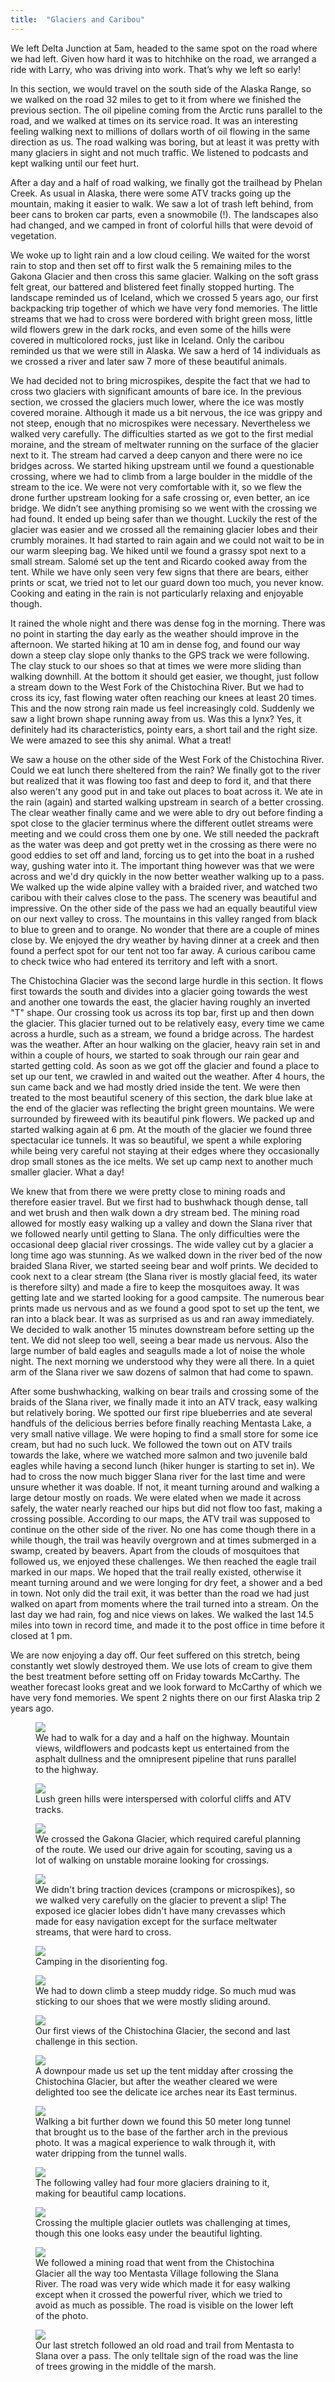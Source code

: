 ```yaml
---
title:  "Glaciers and Caribou"
---
```


We left Delta Junction at 5am, headed to the same spot on the road where we had left. Given how hard it was to hitchhike on the road, we arranged a ride with Larry, who was driving into work. That’s why we left so early!

In this section, we would travel on the south side of the Alaska Range, so we walked on the road 32 miles to get to it from where we finished the previous section. The oil pipeline coming from the Arctic runs parallel to the road, and we walked at times on its service road. It was an interesting feeling walking next to millions of dollars worth of oil flowing in the same direction as us. The road walking was boring, but at least it was pretty with many glaciers in sight and not much traffic. We listened to podcasts and kept walking until our feet hurt.

After a day and a half of road walking, we finally got the trailhead by Phelan Creek. As usual in Alaska, there were some ATV tracks going up the mountain, making it easier to walk. We saw a lot of trash left behind, from beer cans to broken car parts, even a snowmobile (!). The landscapes also had changed, and we camped in front of colorful hills that were devoid of vegetation.

We woke up to light rain and a low cloud ceiling. We waited for the worst rain to stop and then set off to first walk the 5 remaining miles to the Gakona Glacier and then cross this same glacier. Walking on the soft grass felt great, our battered and blistered feet finally stopped hurting. The landscape reminded us of Iceland, which we crossed 5 years ago, our first backpacking trip together of which we have very fond memories. The little streams that we had to cross were bordered with bright green moss, little wild flowers grew in the dark rocks, and even some of the hills were covered in multicolored rocks, just like in Iceland. Only the caribou reminded us that we were still in Alaska. We saw a herd of 14 individuals as we crossed a river and later saw 7 more of these beautiful animals.

We had decided not to bring microspikes, despite the fact that we had to cross two glaciers with significant amounts of bare ice. In the previous section, we crossed the glaciers much lower, where the ice was mostly covered moraine. Although it made us a bit nervous, the ice was grippy and not steep, enough that no microspikes were necessary. Nevertheless we walked very carefully. The difficulties started as we got to the first medial moraine, and the stream of meltwater running on the surface of the glacier next to it. The stream had carved a deep canyon and there were no ice bridges across. We started hiking upstream until we found a questionable crossing, where we had to climb from a large boulder in the middle of the stream to the ice. We were not very comfortable with it, so we flew the drone further upstream looking for a safe crossing or, even better, an ice bridge. We didn’t see anything promising so we went with the crossing we had found. It ended up being safer than we thought. Luckily the rest of the glacier was easier and we crossed all the remaining glacier lobes and their crumbly moraines. It had started to rain again and we could not wait to be in our warm sleeping bag. We hiked until we found a grassy spot next to a small stream. Salomé set up the tent and Ricardo cooked away from the tent. While we have only seen very few signs that there are bears, either prints or scat, we tried not to let our guard down too much, you never know. Cooking and eating in the rain is not particularly relaxing and enjoyable though.

It rained the whole night and there was dense fog in the morning. There was no point in starting the day early as the weather should improve in the afternoon. We started hiking at 10 am in dense fog, and found our way down a steep clay slope only thanks to the GPS track we were following. The clay stuck to our shoes so that at times we were more sliding than walking downhill. At the bottom it should get easier, we thought, just follow a stream down to the West Fork of the Chistochina River. But we had to cross its icy, fast flowing water often reaching our knees at least 20 times. This and the now strong rain made us feel increasingly cold. Suddenly we saw a light brown shape running away from us. Was this a lynx? Yes, it definitely had its characteristics, pointy ears, a short tail and the right size. We were amazed to see this shy animal. What a treat!

We saw a house on the other side of the West Fork of the Chistochina River. Could we eat lunch there sheltered from the rain? We finally got to the river but realized that it was flowing too fast and deep to ford it, and that there also weren't any good put in and take out places to boat across it. We ate in the rain (again) and started walking upstream in search of a better crossing. The clear weather finally came and we were able to dry out before finding a spot close to the glacier terminus where the different outlet streams were meeting and we could cross them one by one. We still needed the packraft as the water was deep and got pretty wet in the crossing as there were no good eddies to set off and land, forcing us to get into the boat in a rushed way, gushing water into it. The important thing however was that we were across and we'd dry quickly in the now better weather walking up to a pass. We walked up the wide alpine valley with a braided river, and watched two caribou with their calves close to the pass. The scenery was beautiful and impressive. On the other side of the pass we had an equally beautiful view on our next valley to cross. The mountains in this valley ranged from black to blue to green and to orange. No wonder that there are a couple of mines close by. We enjoyed the dry weather by having dinner at a creek and then found a perfect spot for our tent not too far away. A curious caribou came to check twice who had entered its territory and left with a snort. 

The Chistochina Glacier was the second large hurdle in this section. It flows first towards the south and divides into a glacier going towards the west and another one towards the east, the glacier having roughly an inverted "T" shape. Our crossing took us across its top bar, first up and then down the glacier. This glacier turned out to be relatively easy, every time we came across a hurdle, such as a stream, we found a bridge across. The hardest was the weather. After an hour walking on the glacier, heavy rain set in and within a couple of hours, we started to soak through our rain gear and started getting cold. As soon as we got off the glacier and found a place to set up our tent, we crawled in and waited out the weather. After 4 hours, the sun came back and we had mostly dried inside the tent. We were then treated to the most beautiful scenery of this section, the dark blue lake at the end of the glacier was reflecting the bright green mountains. We were surrounded by fireweed with its beautiful pink flowers. We packed up and started walking again at 6 pm. At the mouth of the glacier we found three spectacular ice tunnels. It was so beautiful, we spent a while exploring while being very careful not staying at their edges where they occasionally drop small stones as the ice melts. We set up camp next to another much smaller glacier. What a day!

We knew that from there we were pretty close to mining roads and therefore easier travel. But we first had to bushwhack though dense, tall and wet brush and then walk down a dry stream bed. The mining road allowed for mostly easy walking up a valley and down the Slana river that we followed nearly until getting to Slana. The only difficulties were the occasional deep glacial river crossings. The wide valley cut by a glacier a long time ago was stunning. As we walked down in the river bed of the now braided Slana River, we started seeing bear and wolf prints. We decided to cook next to a clear stream (the Slana river is mostly glacial feed, its water is therefore silty) and made a fire to keep the mosquitoes away. It was getting late and we started looking for a good campsite. The numerous bear prints made us nervous and as we found a good spot to set up the tent, we ran into a black bear. It was as surprised as us and ran away immediately. We decided to walk another 15 minutes downstream before setting up the tent. We did not sleep too well, seeing a bear made us nervous. Also the large number of bald eagles and seagulls made a lot of noise the whole night. The next morning we understood why they were all there. In a quiet arm of the Slana river we saw dozens of salmon that had come to spawn. 

After some bushwhacking, walking on bear trails and crossing some of the braids of the Slana river, we finally made it into an ATV track, easy walking but relatively boring. We spotted our first ripe blueberries and ate several handfuls of the delicious berries before finally reaching Mentasta Lake, a very small native village. We were hoping to find a small store for some ice cream, but had no such luck. We followed the town out on ATV trails towards the lake, where we watched more salmon and two juvenile bald eagles while having a second lunch (hiker hunger is starting to set in). We had to cross the now much bigger Slana river for the last time and were unsure whether it was doable. If not, it meant turning around and walking a large detour mostly on roads. We were elated when we made it across safely, the water nearly reached our hips but did not flow too fast, making a crossing possible. According to our maps, the ATV trail was supposed to continue on the other side of the river. No one has come though there in a while though, the trail was heavily overgrown and at times submerged in a swamp, created by beavers. Apart from the clouds of mosquitoes that followed us, we enjoyed these challenges. We then reached the eagle trail marked in our maps. We hoped that the trail really existed, otherwise it meant turning around and we were longing for dry feet, a shower and a bed in town. Not only did the trail exit, it was better than the road we had just walked on apart from moments where the trail turned into a stream. On the last day we had rain, fog and nice views on lakes. We walked the last 14.5 miles into town in record time, and made it to the post office in time before it closed at 1 pm. 

We are now enjoying a day off. Our feet suffered on this stretch, being constantly wet slowly destroyed them. We use lots of cream to give them the best treatment before setting off on Friday towards McCarthy. The weather forecast looks great and we look forward to McCarthy of which we have very fond memories. We spent 2 nights there on our first Alaska trip 2 years ago.




<figure>
    <img src="/assets/images/07-28/road.jpg">
        <figcaption>
We had to walk for a day and a half on the highway. Mountain views, wildflowers and podcasts kept us entertained from the asphalt dullness and the omnipresent pipeline that runs parallel to the highway.
    </figcaption>
</figure>

<figure>
    <img src="/assets/images/07-28/hills.jpg">
        <figcaption>
Lush green hills were interspersed with colorful cliffs and ATV tracks.
    </figcaption>
</figure>


<figure>
    <img src="/assets/images/07-28/gakona.jpg">
        <figcaption>
We crossed the Gakona Glacier, which required careful planning of the route. We used our drive again for scouting, saving us a lot of walking on unstable moraine looking for crossings.
    </figcaption>
</figure>

<figure>
    <img src="/assets/images/07-28/bare-ice.jpg">
        <figcaption>
We didn't bring traction devices (crampons or microspikes), so we walked very carefully on the glacier to prevent a slip! The exposed ice glacier lobes didn't have many crevasses which made for easy navigation except for the surface meltwater streams, that were hard to cross.
    </figcaption>
</figure>

<figure>
    <img src="/assets/images/07-28/fog-camp.jpg">
        <figcaption>
Camping in the disorienting fog.
    </figcaption>
</figure>

<figure>
    <img src="/assets/images/07-28/mud.jpg">
        <figcaption>
We had to down climb a steep muddy ridge. So much mud was sticking to our shoes that we were mostly sliding around.
    </figcaption>
</figure>

<figure>
    <img src="/assets/images/07-28/ridge.jpg">
        <figcaption>
Our first views of the Chistochina Glacier, the second and last challenge in this section.
    </figcaption>
</figure>

<figure>
    <img src="/assets/images/07-28/arches.jpg">
        <figcaption>
A downpour made us set up the tent midday after crossing the Chistochina Glacier, but after the weather cleared we were delighted too see the delicate ice arches near its East terminus.
    </figcaption>
</figure>

<figure>
    <img src="/assets/images/07-28/tunnel.jpg">
        <figcaption>
Walking a bit further down we found this 50 meter long tunnel that brought us to the base of the farther arch in the previous photo.  It was a magical experience to walk through it, with water dripping from the tunnel walls.
    </figcaption>
</figure>

<figure>
    <img src="/assets/images/07-28/glacier-valley.jpg">
        <figcaption>
The following valley had four more glaciers draining to it, making for beautiful camp locations.
    </figcaption>
</figure>

<figure>
    <img src="/assets/images/07-28/crossing.jpg">
        <figcaption>
Crossing the multiple glacier outlets was challenging at times, though this one looks easy under the beautiful lighting.
    </figcaption>
</figure>

<figure>
    <img src="/assets/images/07-28/slana.jpg">
        <figcaption>
We followed a mining road that went from the Chistochina Glacier all the way too Mentasta Village following the Slana River. The road was very wide which made it for easy walking except when it crossed the powerful river, which we tried to avoid as much as possible. The road is visible on the lower left of the photo.
    </figcaption>
</figure>

<figure>
    <img src="/assets/images/07-28/trail.jpg">
        <figcaption>
Our last stretch followed an old road and trail from Mentasta to Slana over a pass. The only telltale sign of the road was the line of trees growing in the middle of the marsh.
    </figcaption>
</figure>